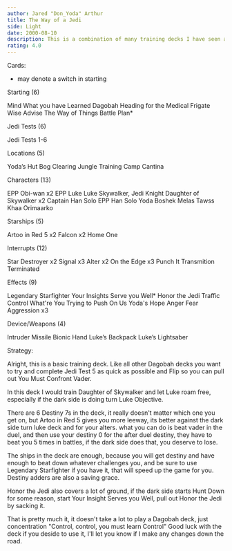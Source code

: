 ```yaml
---
author: Jared "Don_Yoda" Arthur
title: The Way of a Jedi
side: Light
date: 2000-08-10
description: This is a combination of many training decks I have seen and played with over the years.  I believe this is a good way to train and to beat your opponent.
rating: 4.0
---
```

Cards: 


* may denote a switch in starting

Starting (6)

Mind What you have Learned
Dagobah
Heading for the Medical Frigate
Wise Advise
The Way of Things
Battle Plan*

Jedi Tests (6)

Jedi Tests 1-6

Locations (5)

Yoda’s Hut
Bog Clearing
Jungle
Training Camp
Cantina

Characters (13)

EPP Obi-wan x2
EPP Luke
Luke Skywalker, Jedi Knight
Daughter of Skywalker x2
Captain Han Solo
EPP Han Solo
Yoda
Boshek
Melas
Tawss Khaa
Orimaarko

Starships (5)

Artoo in Red 5 x2
Falcon x2
Home One

Interrupts (12)

Star Destroyer x2
Signal x3
Alter x2
On the Edge x3
Punch It
Transmition Terminated

Effects (9)

Legendary Starfighter
Your Insights Serve you Well*
Honor the Jedi
Traffic Control
What're You Trying to Push On Us
Yoda's Hope
Anger Fear Aggression x3

Device/Weapons (4)

Intruder Missile
Bionic Hand
Luke’s Backpack
Luke’s Lightsaber


Strategy: 


Alright, this is a basic training deck.  Like all other Dagobah decks you want to try and complete Jedi Test 5 as quick as possible and Flip so you can pull out You Must Confront Vader.

In this deck I would train Daughter of Skywalker and let Luke roam free, especially if the dark side is doing turn Luke Objective.

There are 6 Destiny 7s in the deck, it really doesn't matter which one you get on, but Artoo in Red 5 gives you more leeway, its better against the dark side turn luke deck and for your alters. what you can do is beat vader in the duel, and then use your destiny 0 for the after duel destiny, they have to beat you 5 times in battles, if the dark side does that, you deserve to lose.

The ships in the deck are enough, because you will get destiny and have enough to beat down whatever challenges you, and be sure to use Legendary Starfighter if you have it, that will speed up the game for you.  Destiny adders are also a saving grace.

Honor the Jedi also covers a lot of ground, if the dark side starts Hunt Down for some reason, start Your Insight Serves you Well, pull out Honor the Jedi by sacking it.

That is pretty much it, it doesn't take a lot to play a Dagobah deck, just concentration
"Control, control, you must learn Control"
Good luck with the deck if you deside to use it, I'll let you know if I make any changes down the road.